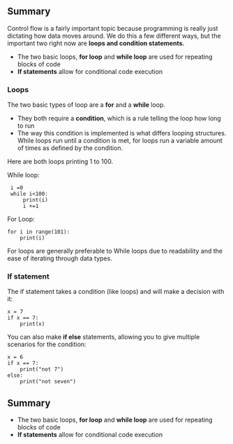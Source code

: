 ## Summary
Control flow is a fairly important topic because programming is really just dictating how data moves around. We do this a few different ways, but the important two right now are **loops and condition statements.**
 - The two basic loops, **for loop** and **while loop** are used for repeating blocks of code
 - **If statements** allow for conditional code execution

### Loops
The two basic types of loop are a **for** and a **while** loop.
 - They both require a **condition**, which is a rule telling the loop how long to run
 - The way this condition is implemented is what differs looping structures. While loops run until a condition is met, for loops run a variable amount of times as defined by the condition.
 
 Here are both loops printing 1 to 100.

 While loop:
 
	 i =0
	 while i<100:
	     print(i)
	     i +=1

For Loop:

    for i in range(101):
	    print(i)

For loops are generally preferable to While loops due to readability and the ease of iterating through data types. 

### If statement 
The if statement takes a condition (like loops) and will make a decision with it:

    x = 7
    if x == 7:
        print(x)

You can also make **if else** statements, allowing you to give multiple scenarios for the condition:

    x = 6
    if x == 7:
        print("not 7")
    else:
        print("not seven")

## Summary
 - The two basic loops, **for loop** and **while loop** are used for repeating blocks of code
 - **If statements** allow for conditional code execution
